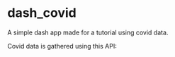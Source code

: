# dash_covid

A simple dash app made for a tutorial using covid data.

Covid data is gathered using this API: 
